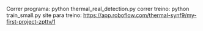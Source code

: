 Correr programa: python thermal_real_detection.py
correr treino: python train_small.py
site para treino: https://app.roboflow.com/thermal-synf9/my-first-project-zpttv/1